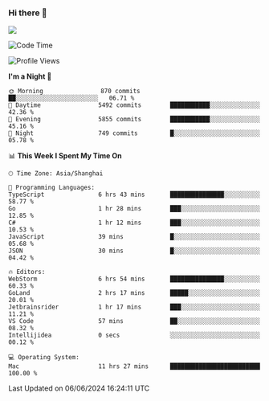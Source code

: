 ### Hi there 👋

<!--
**JJAYCHEN1e/jjaychen1e** is a ✨ _special_ ✨ repository because its `README.md` (this file) appears on your GitHub profile.

Here are some ideas to get you started:

- 🔭 I’m currently working on ...
- 🌱 I’m currently learning ...
- 👯 I’m looking to collaborate on ...
- 🤔 I’m looking for help with ...
- 💬 Ask me about ...
- 📫 How to reach me: ...
- 😄 Pronouns: ...
- ⚡ Fun fact: ...
-->

[![](https://github-readme-stats.vercel.app/api?username=jjaychen1e&show_icons=true)](https://github.com/jjaychen1e/github-readme-stats?count_private=true)

<!--START_SECTION:waka-->
![Code Time](http://img.shields.io/badge/Code%20Time-1%2C190%20hrs%2018%20mins-blue)

![Profile Views](http://img.shields.io/badge/Profile%20Views-0-blue)

**I'm a Night 🦉** 

```text
🌞 Morning                870 commits         ██░░░░░░░░░░░░░░░░░░░░░░░   06.71 % 
🌆 Daytime                5492 commits        ███████████░░░░░░░░░░░░░░   42.36 % 
🌃 Evening                5855 commits        ███████████░░░░░░░░░░░░░░   45.16 % 
🌙 Night                  749 commits         █░░░░░░░░░░░░░░░░░░░░░░░░   05.78 % 
```


📊 **This Week I Spent My Time On** 

```text
🕑︎ Time Zone: Asia/Shanghai

💬 Programming Languages: 
TypeScript               6 hrs 43 mins       ███████████████░░░░░░░░░░   58.77 % 
Go                       1 hr 28 mins        ███░░░░░░░░░░░░░░░░░░░░░░   12.85 % 
C#                       1 hr 12 mins        ███░░░░░░░░░░░░░░░░░░░░░░   10.53 % 
JavaScript               39 mins             █░░░░░░░░░░░░░░░░░░░░░░░░   05.68 % 
JSON                     30 mins             █░░░░░░░░░░░░░░░░░░░░░░░░   04.42 % 

🔥 Editors: 
WebStorm                 6 hrs 54 mins       ███████████████░░░░░░░░░░   60.33 % 
GoLand                   2 hrs 17 mins       █████░░░░░░░░░░░░░░░░░░░░   20.01 % 
Jetbrainsrider           1 hr 17 mins        ███░░░░░░░░░░░░░░░░░░░░░░   11.21 % 
VS Code                  57 mins             ██░░░░░░░░░░░░░░░░░░░░░░░   08.32 % 
Intellijidea             0 secs              ░░░░░░░░░░░░░░░░░░░░░░░░░   00.12 % 

💻 Operating System: 
Mac                      11 hrs 27 mins      █████████████████████████   100.00 % 
```


 Last Updated on 06/06/2024 16:24:11 UTC
<!--END_SECTION:waka-->

